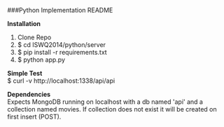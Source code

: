 ###Python Implementation README

<b>Installation</b>  
1.  Clone Repo  
2.  $ cd ISWQ2014/python/server  
3.  $ pip install -r requirements.txt  
4.  $ python app.py  

<b>Simple Test</b>  
$ curl -v http://localhost:1338/api/api

<b>Dependencies</b>  
Expects MongoDB running on localhost with a db named 'api' and a collection named movies. If collection does not exist it will be created on first insert (POST).
